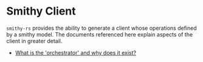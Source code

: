 # Smithy Client

`smithy-rs` provides the ability to generate a client whose operations defined by a smithy model. The documents referenced
here explain aspects of the client in greater detail.

- [What is the 'orchestrator' and why does it exist?](./orchestrator.md)
